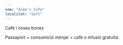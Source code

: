 ```yaml
---
nom: "Alma’s Cafe"
localitat: "Sort"
---
```


Cafè i coses bones

Passaport + consumició menjar = cafè o infusió gratuïta
